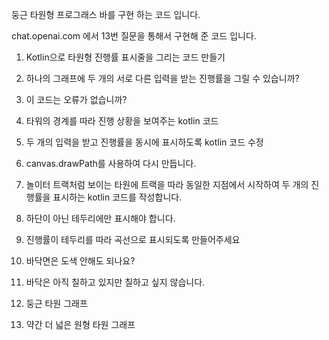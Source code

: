둥근 타원형 프로그래스 바를 구현 하는 코드 입니다.

chat.openai.com 에서 13번 질문을 통해서 구현해 준 코드 입니다.

1. Kotlin으로 타원형 진행률 표시줄을 그리는 코드 만들기

2. 하나의 그래프에 두 개의 서로 다른 입력을 받는 진행률을 그릴 수 있습니까?

3. 이 코드는 오류가 없습니까?

4. 타워의 경계를 따라 진행 상황을 보여주는 kotlin 코드

5. 두 개의 입력을 받고 진행률을 동시에 표시하도록 kotlin 코드 수정

6. canvas.drawPath를 사용하여 다시 만듭니다.

7. 놀이터 트랙처럼 보이는 타원에 트랙을 따라 동일한 지점에서 시작하여 두 개의 진행률을 표시하는 kotlin 코드를 작성합니다.

8. 하단이 아닌 테두리에만 표시해야 합니다.

9. 진행률이 테두리를 따라 곡선으로 표시되도록 만들어주세요

10. 바닥면은 도색 안해도 되나요?

11. 바닥은 아직 칠하고 있지만 칠하고 싶지 않습니다.

12. 둥근 타원 그래프

13. 약간 더 넓은 원형 타원 그래프